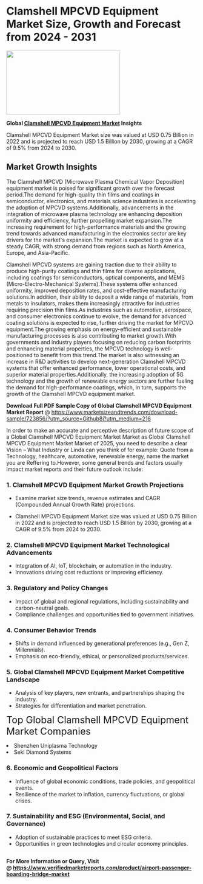 <H1>Clamshell MPCVD Equipment Market Size, Growth and Forecast from 2024 - 2031</H1><img class="aligncenter size-medium wp-image-584254" src="https://thirdeyenews.in/wp-content/uploads/2024/09/Global-Market-Research-300x168.jpeg" alt="" width="300" height="168" /><p><strong>Global&nbsp;<a href="https://www.marketsizeandtrends.com/download-sample/723856/?utm_source=Github8j?utm_medium=216">Clamshell MPCVD Equipment Market</a> Insights</strong></p><p>Clamshell MPCVD Equipment Market size was valued at USD 0.75 Billion in 2022 and is projected to reach USD 1.5 Billion by 2030, growing at a CAGR of 9.5% from 2024 to 2030.</p><p><h2>Market Growth Insights</h2> <p>The Clamshell MPCVD (Microwave Plasma Chemical Vapor Deposition) equipment market is poised for significant growth over the forecast period.The demand for high-quality thin films and coatings in semiconductor, electronics, and materials science industries is accelerating the adoption of MPCVD systems.Additionally, advancements in the integration of microwave plasma technology are enhancing deposition uniformity and efficiency, further propelling market expansion.The increasing requirement for high-performance materials and the growing trend towards advanced manufacturing in the electronics sector are key drivers for the market's expansion.The market is expected to grow at a steady CAGR, with strong demand from regions such as North America, Europe, and Asia-Pacific.</p> <p>Clamshell MPCVD systems are gaining traction due to their ability to produce high-purity coatings and thin films for diverse applications, including coatings for semiconductors, optical components, and MEMS (Micro-Electro-Mechanical Systems).These systems offer enhanced uniformity, improved deposition rates, and cost-effective manufacturing solutions.In addition, their ability to deposit a wide range of materials, from metals to insulators, makes them increasingly attractive for industries requiring precision thin films.As industries such as automotive, aerospace, and consumer electronics continue to evolve, the demand for advanced coating solutions is expected to rise, further driving the market for MPCVD equipment.The growing emphasis on energy-efficient and sustainable manufacturing processes is also contributing to market growth.With governments and industry players focusing on reducing carbon footprints and enhancing material properties, the MPCVD technology is well-positioned to benefit from this trend.The market is also witnessing an increase in R&D activities to develop next-generation Clamshell MPCVD systems that offer enhanced performance, lower operational costs, and superior material properties.Additionally, the increasing adoption of 5G technology and the growth of renewable energy sectors are further fueling the demand for high-performance coatings, which, in turn, supports the growth of the Clamshell MPCVD equipment market.</p><p><span class=""><strong>Download Full PDF Sample Copy of Global Clamshell MPCVD Equipment Market Report</strong> @ <a href="https://www.marketsizeandtrends.com/download-sample/723856/?utm_source=Github8j?utm_medium=216" target="_blank">https://www.marketsizeandtrends.com/download-sample/723856/?utm_source=Github8j?utm_medium=216</a></span></p><p>In order to make an accurate and perceptive description of future scope of a Global&nbsp;Clamshell MPCVD Equipment Market Market as Global&nbsp;Clamshell MPCVD Equipment Market Market of 2025, you need to describe a clear Vision &ndash; What Industry or Linda can you think of for example: Quote from a Technology, healthcare, automotive, renewable energy, name the market you are Reffering to.However, some general trends and factors usually impact market reports and their future outlook include:</p><h3>1.&nbsp;<strong>Clamshell MPCVD Equipment Market Growth Projections</strong></h3><ul><li>Examine market size trends, revenue estimates and CAGR (Compounded Annual Growth Rate) projections.</li><li><p>Clamshell MPCVD Equipment Market size was valued at USD 0.75 Billion in 2022 and is projected to reach USD 1.5 Billion by 2030, growing at a CAGR of 9.5% from 2024 to 2030.</p></li></ul><h3>2.&nbsp;<strong>Clamshell MPCVD Equipment Market Technological Advancements</strong></h3><ul><li>Integration of AI, IoT, blockchain, or automation in the industry.</li><li>Innovations driving cost reductions or improving efficiency.</li></ul><h3>3.&nbsp;<strong>Regulatory and Policy Changes</strong></h3><ul><li>Impact of global and regional regulations, including sustainability and carbon-neutral goals.</li><li>Compliance challenges and opportunities tied to government initiatives.</li></ul><h3>4.&nbsp;<strong>Consumer Behavior Trends</strong></h3><ul><li>Shifts in demand influenced by generational preferences (e.g., Gen Z, Millennials).</li><li>Emphasis on eco-friendly, ethical, or personalized products/services.</li></ul><h3>5.&nbsp;<strong>Global Clamshell MPCVD Equipment Market Competitive Landscape</strong></h3><ul><li>Analysis of key players, new entrants, and partnerships shaping the industry.</li><li>Strategies for differentiation and market penetration.</li></ul><p data-pm-slice="1 1 []"><span style="color: inherit; font-family: inherit; font-size: 25px;">Top Global Clamshell MPCVD Equipment Market Companies</span></p><div class="" data-test-id=""><p><li>Shenzhen Uniplasma Technology</li><li> Seki Diamond Systems</li></p></div><h3>6.&nbsp;<strong>Economic and Geopolitical Factors</strong></h3><ul><li>Influence of global economic conditions, trade policies, and geopolitical events.</li><li>Resilience of the market to inflation, currency fluctuations, or global crises.</li></ul><h3>7.&nbsp;<strong>Sustainability and ESG (Environmental, Social, and Governance)</strong></h3><ul><li>Adoption of sustainable practices to meet ESG criteria.</li><li>Opportunities in green technologies and circular economy principles.</li></ul><h2><strong style="font-size: 14px;">For More Information or Query, Visit @&nbsp;</strong><a style="background-color: #ffffff; font-size: 14px;" href="https://www.marketsizeandtrends.com/report/clamshell-mpcvd-equipment-market/" target="_blank">https://www.verifiedmarketreports.com/product/airport-passenger-boarding-bridge-market</a></h2>